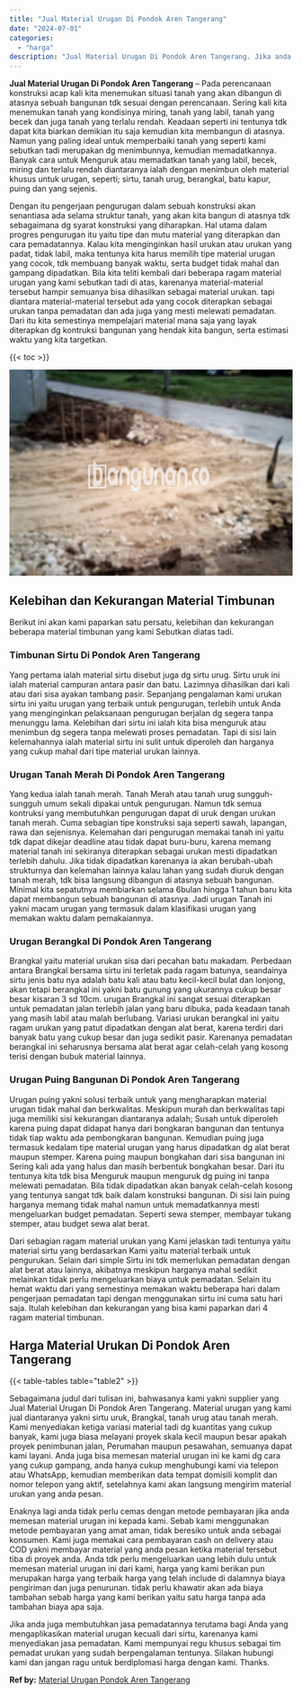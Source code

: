 ```yaml
---
title: "Jual Material Urugan Di Pondok Aren Tangerang"
date: "2024-07-01"
categories: 
  - "harga"
description: "Jual Material Urugan Di Pondok Aren Tangerang. Jika anda juga membutuhkan jasa pemadatannya terutama bagi Anda yang mengaplikasikan material urugan kecuali d..."
---
```


**Jual Material Urugan Di Pondok Aren Tangerang** – Pada perencanaan konstruksi acap kali kita menemukan situasi tanah yang akan dibangun di atasnya sebuah bangunan tdk sesuai dengan perencanaan. Sering kali kita menemukan tanah yang kondisinya miring, tanah yang labil, tanah yang becek dan juga tanah yang terlalu rendah. Keadaan seperti ini tentunya tdk dapat kita biarkan demikian itu saja kemudian kita membangun di atasnya. Namun yang paling ideal untuk memperbaiki tanah yang seperti kami sebutkan tadi merupakan dg menimbunnya, kemudian memadatkannya. Banyak cara untuk Menguruk atau memadatkan tanah yang labil, becek, miring dan terlalu rendah diantaranya ialah dengan menimbun oleh material khusus untuk urugan, seperti; sirtu, tanah urug, berangkal, batu kapur, puing dan yang sejenis.

Dengan itu pengerjaan pengurugan dalam sebuah konstruksi akan senantiasa ada selama struktur tanah, yang akan kita bangun di atasnya tdk sebagaimana dg syarat konstruksi yang diharapkan. Hal utama dalam progres pengurugan itu yaitu tipe dan mutu material yang diterapkan dan cara pemadatannya. Kalau kita menginginkan hasil urukan atau urukan yang padat, tidak labil, maka tentunya kita harus memilih tipe material urugan yang cocok, tdk membuang banyak waktu, serta budget tidak mahal dan gampang dipadatkan. Bila kita teliti kembali dari beberapa ragam material urugan yang kami sebutkan tadi di atas, karenanya material-material tersebut hampir semuanya bisa dihasilkan sebagai material urukan. tapi diantara material-material tersebut ada yang cocok diterapkan sebagai urukan tanpa pemadatan dan ada juga yang mesti melewati pemadatan. Dari itu kita semestinya mempelajari material mana saja yang layak diterapkan dg kontruksi bangunan yang hendak kita bangun, serta estimasi waktu yang kita targetkan.

{{< toc >}}

![Jual Material Urugan Di Pondok Aren Tangerang](/images/jual-urugan-07.png)

## Kelebihan dan Kekurangan Material Timbunan

Berikut ini akan kami paparkan satu persatu, kelebihan dan kekurangan beberapa material timbunan yang kami Sebutkan diatas tadi.

### Timbunan Sirtu Di Pondok Aren Tangerang

Yang pertama ialah material sirtu disebut juga dg sirtu urug. Sirtu uruk ini ialah material campuran antara pasir dan batu. Lazimnya dihasilkan dari kali atau dari sisa ayakan tambang pasir. Sepanjang pengalaman kami urukan sirtu ini yaitu urugan yang terbaik untuk pengurugan, terlebih untuk Anda yang menginginkan pelaksanaan pengurugan berjalan dg segera tanpa menunggu lama. Kelebihan dari sirtu ini ialah kita bisa menguruk atau menimbun dg segera tanpa melewati proses pemadatan. Tapi di sisi lain kelemahannya ialah material sirtu ini sulit untuk diperoleh dan harganya yang cukup mahal dari tipe material urukan lainnya.

### Urugan Tanah Merah Di Pondok Aren Tangerang

Yang kedua ialah tanah merah. Tanah Merah atau tanah urug sungguh-sungguh umum sekali dipakai untuk pengurugan. Namun tdk semua kontruksi yang membutuhkan pengurugan dapat di uruk dengan urukan tanah merah. Cuma sebagian tipe konstruksi saja seperti sawah, lapangan, rawa dan sejenisnya. Kelemahan dari pengurugan memakai tanah ini yaitu tdk dapat dikejar deadline atau tidak dapat buru-buru, karena memang material tanah ini sekiranya diterapkan sebagai urukan mesti dipadatkan terlebih dahulu. Jika tidak dipadatkan karenanya ia akan berubah-ubah strukturnya dan kelemahan lainnya kalau lahan yang sudah diuruk dengan tanah merah, tdk bisa langsung dibangun di atasnya sebuah bangunan. Minimal kita sepatutnya membiarkan selama 6bulan hingga 1 tahun baru kita dapat membangun sebuah bangunan di atasnya. Jadi urugan Tanah ini yakni macam urugan yang termasuk dalam klasifikasi urugan yang memakan waktu dalam pemakaiannya.

### Urugan Berangkal Di Pondok Aren Tangerang

Brangkal yaitu material urukan sisa dari pecahan batu makadam. Perbedaan antara Brangkal bersama sirtu ini terletak pada ragam batunya, seandainya sirtu jenis batu nya adalah batu kali atau batu kecil-kecil bulat dan lonjong, akan tetapi berangkal ini yakni batu gunung yang ukurannya cukup besar besar kisaran 3 sd 10cm. urugan Brangkal ini sangat sesuai diterapkan untuk pemadatan jalan terlebih jalan yang baru dibuka, pada keadaan tanah yang masih labil atau malah berlubang. Variasi urukan berangkal ini yaitu ragam urukan yang patut dipadatkan dengan alat berat, karena terdiri dari banyak batu yang cukup besar dan juga sedikit pasir. Karenanya pemadatan berangkal ini seharusnya bersama alat berat agar celah-celah yang kosong terisi dengan bubuk material lainnya.

### Urugan Puing Bangunan Di Pondok Aren Tangerang

Urugan puing yakni solusi terbaik untuk yang mengharapkan material urugan tidak mahal dan berkwalitas. Meskipun murah dan berkwalitas tapi juga memiliki sisi kekurangan diantaranya adalah; Susah untuk diperoleh karena puing dapat didapat hanya dari bongkaran bangunan dan tentunya tidak tiap waktu ada pembongkaran bangunan. Kemudian puing juga termasuk kedalam tipe material urugan yang harus dipadatkan dg alat berat maupun stemper. Karena puing maupun bongkahan dari sisa bangunan ini Sering kali ada yang halus dan masih berbentuk bongkahan besar. Dari itu tentunya kita tdk bisa Menguruk maupun menguruk dg puing ini tanpa melewati pemadatan. Bila tidak dipadatkan akan banyak celah-celah kosong yang tentunya sangat tdk baik dalam konstruksi bangunan. Di sisi lain puing harganya memang tidak mahal namun untuk memadatkannya mesti mengeluarkan budget pemadatan. Seperti sewa stemper, membayar tukang stemper, atau budget sewa alat berat.

Dari sebagian ragam material urukan yang Kami jelaskan tadi tentunya yaitu material sirtu yang berdasarkan Kami yaitu material terbaik untuk pengurukan. Selain dari simple Sirtu ini tdk memerlukan pemadatan dengan alat berat atau lainnya, akibatnya meskipun harganya mahal sedikit melainkan tidak perlu mengeluarkan biaya untuk pemadatan. Selain itu hemat waktu dari yang semestinya memakan waktu beberapa hari dalam pengerjaan pemadatan tapi dengan menggunakan sirtu ini cuma satu hari saja. Itulah kelebihan dan kekurangan yang bisa kami paparkan dari 4 ragam material timbunan.

## Harga Material Urukan Di Pondok Aren Tangerang

{{< table-tables table="table2" >}}

Sebagaimana judul dari tulisan ini, bahwasanya kami yakni supplier yang Jual Material Urugan Di Pondok Aren Tangerang. Material urugan yang kami jual diantaranya yakni sirtu uruk, Brangkal, tanah urug atau tanah merah. Kami menyediakan ketiga variasi material tadi dg kuantitas yang cukup banyak, kami juga biasa melayani proyek skala kecil maupun besar apakah proyek penimbunan jalan, Perumahan maupun pesawahan, semuanya dapat kami layani. Anda juga bisa memesan material urugan ini ke kami dg cara yang cukup gampang, anda hanya cukup menghubungi kami via telepon atau WhatsApp, kemudian memberikan data tempat domisili komplit dan nomor telepon yang aktif, setelahnya kami akan langsung mengirim material urukan yang anda pesan.

Enaknya lagi anda tidak perlu cemas dengan metode pembayaran jika anda memesan material urugan ini kepada kami. Sebab kami menggunakan metode pembayaran yang amat aman, tidak beresiko untuk anda sebagai konsumen. Kami juga memakai cara pembayaran cash on delivery atau COD yakni membayar material yang anda pesan ketika material tersebut tiba di proyek anda. Anda tdk perlu mengeluarkan uang lebih dulu untuk memesan material urugan ini dari kami, harga yang kami berikan pun merupakan harga yang terbaik harga yang telah include di dalamnya biaya pengiriman dan juga penurunan. tidak perlu khawatir akan ada biaya tambahan sebab harga yang kami berikan yaitu satu harga tanpa ada tambahan biaya apa saja.

Jika anda juga membutuhkan jasa pemadatannya terutama bagi Anda yang mengaplikasikan material urugan kecuali dari sirtu, karenanya kami menyediakan jasa pemadatan. Kami mempunyai regu khusus sebagai tim pemadat urukan yang sudah berpengalaman tentunya. Silakan hubungi kami dan jangan ragu untuk berdiplomasi harga dengan kami. Thanks.

**Ref by:** [Material Urugan Pondok Aren Tangerang](https://id.wikipedia.org/wiki/Material)
